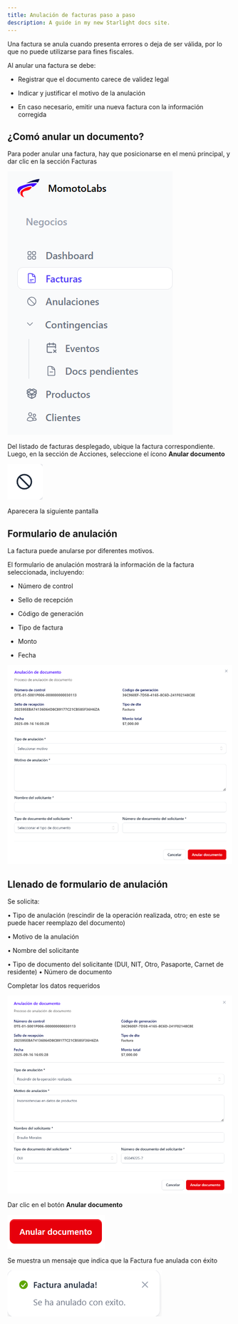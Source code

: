 ```yaml
---
title: Anulación de facturas paso a paso
description: A guide in my new Starlight docs site.
---
```


Una factura se anula cuando presenta errores o deja de ser válida, por lo que no puede utilizarse para fines fiscales.

Al anular una factura se debe:

-  Registrar que el documento carece de validez legal

-  Indicar y justificar el motivo de la anulación

- En caso necesario, emitir una nueva factura con la información corregida

## ¿Comó anular un documento? ##

Para poder anular una factura, hay que posicionarse en el menú principal, y dar clic en la sección Facturas

![Página de registro](../../../biller/facturas1.png)

Del listado de facturas desplegado, ubique la factura correspondiente. Luego, en la sección de Acciones, seleccione el ícono **Anular documento**

![Página de registro](../../../biller/anulardoc.png)

Aparecera la siguiente pantalla 

## Formulario de anulación ##

La factura puede anularse por diferentes motivos. 

El formulario de anulación mostrará la información de la factura seleccionada, incluyendo:

- Número de control

-  Sello de recepción

- Código de generación

- Tipo de factura

- Monto

- Fecha

![Página de registro](../../../biller/anularp.png)


## Llenado de formulario de anulación ##

Se solicita: 

•	Tipo de anulación (rescindir de la operación realizada, otro; en este se puede hacer reemplazo del documento)

•	Motivo de la anulación 

•	Nombre del solicitante 

•	Tipo de documento del solicitante (DUI, NIT, Otro, Pasaporte, Carnet de residente)
•	Número de documento 


Completar los datos requeridos 

![Página de registro](../../../biller/anular1.png)

Dar clic en el botón **Anular documento**

![Página de registro](../../../biller/botonanular.png)

Se muestra un mensaje que indica que la Factura fue anulada con éxito

![Página de registro](../../../biller/anular2.png)







